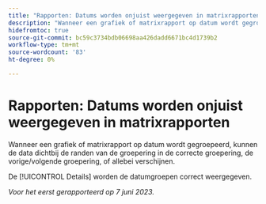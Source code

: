 ```yaml
---
title: "Rapporten: Datums worden onjuist weergegeven in matrixrapporten"
description: "Wanneer een grafiek of matrixrapport op datum wordt gegroepeerd, kunnen de data dichtbij de randen van de groepering in de correcte groepering, vorige/volgende groepering, of allebei verschijnen."
hidefromtoc: true
source-git-commit: bc59c3734bdb06698aa426dadd6671bc4d1739b2
workflow-type: tm+mt
source-wordcount: '83'
ht-degree: 0%

---
```



# Rapporten: Datums worden onjuist weergegeven in matrixrapporten

Wanneer een grafiek of matrixrapport op datum wordt gegroepeerd, kunnen de data dichtbij de randen van de groepering in de correcte groepering, de vorige/volgende groepering, of allebei verschijnen.

De [!UICONTROL Details] worden de datumgroepen correct weergegeven.

_Voor het eerst gerapporteerd op 7 juni 2023._

